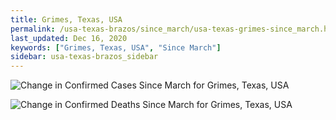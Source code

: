 ```yaml
---
title: Grimes, Texas, USA
permalink: /usa-texas-brazos/since_march/usa-texas-grimes-since_march.html
last_updated: Dec 16, 2020
keywords: ["Grimes, Texas, USA", "Since March"]
sidebar: usa-texas-brazos_sidebar
---
```


![Change in Confirmed Cases Since March for Grimes, Texas, USA](/covid_tracker/images/graphs/usa-texas-grimes-delta_confirmed-since_march_graph.png)

![Change in Confirmed Deaths Since March for Grimes, Texas, USA](/covid_tracker/images/graphs/usa-texas-grimes-delta_deaths-since_march_graph.png)
